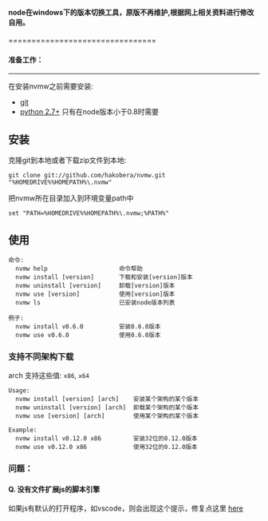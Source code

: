 
#### node在windows下的版本切换工具，原版不再维护,根据网上相关资料进行修改自用。
================================
#### 准备工作：
-------------

在安装nvmw之前需要安装:

- [git](http://code.google.com/p/msysgit/ "msysgit")
- [python 2.7+](http://python.org/download/) 只有在node版本小于0.8时需要

安装
------------

克隆git到本地或者下载zip文件到本地:

    git clone git://github.com/hakobera/nvmw.git "%HOMEDRIVE%%HOMEPATH%\.nvmw"

把nvmw所在目录加入到环境变量path中

    set "PATH=%HOMEDRIVE%%HOMEPATH%\.nvmw;%PATH%"

使用
-----

    命令:
      nvmw help                    命令帮助
      nvmw install [version]       下载和安装[version]版本
      nvmw uninstall [version]     卸载[version]版本
      nvmw use [version]           使用[version]版本
      nvmw ls                      已安装node版本列表

    例子:
      nvmw install v0.6.0          安装0.6.0版本
      nvmw use v0.6.0              使用0.6.0版本

### 支持不同架构下载

arch 支持这些值: `x86`, `x64`

    Usage:
      nvmw install [version] [arch]    安装某个架构的某个版本
      nvmw uninstall [version] [arch]  卸载某个架构的某个版本
      nvmw use [version] [arch]        使用某个架构的某个版本

    Example:
      nvmw install v0.12.0 x86         安装32位的0.12.0版本
      nvmw use v0.12.0 x86             使用32位的0.12.0版本


### 问题：


#### Q. 没有文件扩展js的脚本引擎

如果js有默认的打开程序，如vscode，则会出现这个提示，修复点这里 [here](https://jingyan.baidu.com/article/ff42efa93a7ad9c19e2202f0.html)
